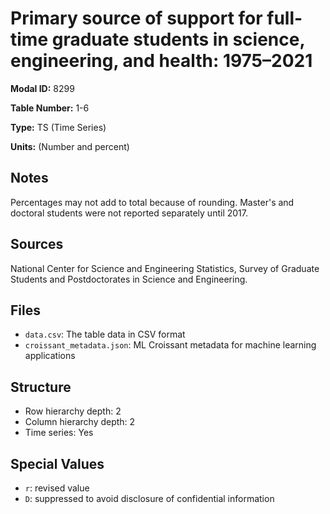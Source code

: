 # Primary source of support for full-time graduate students in science, engineering, and health: 1975–2021

**Modal ID:** 8299

**Table Number:** 1-6

**Type:** TS (Time Series)

**Units:** (Number and percent)

## Notes

Percentages may not add to total because of rounding. Master's and doctoral students were not reported separately until 2017.

## Sources

National Center for Science and Engineering Statistics, Survey of Graduate Students and Postdoctorates in Science and Engineering.

## Files

- `data.csv`: The table data in CSV format
- `croissant_metadata.json`: ML Croissant metadata for machine learning applications

## Structure

- Row hierarchy depth: 2
- Column hierarchy depth: 2
- Time series: Yes

## Special Values

- `r`: revised value
- `D`: suppressed to avoid disclosure of confidential information
